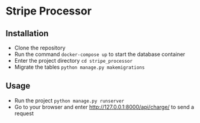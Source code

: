 # Stripe Processor

## Installation

- Clone the repository
- Run the command `docker-compose up` to start the database container
- Enter the project directory `cd stripe_processor`
- Migrate the tables `python manage.py makemigrations`

## Usage
- Run the project `python manage.py runserver`
- Go to your browser and enter http://127.0.0.1:8000/api/charge/ to send a request
